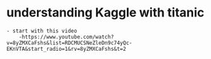 # understanding Kaggle with titanic 
    - start with this video
        -https://www.youtube.com/watch?v=8yZMXCaFshs&list=RDCMUCSNeZleDn9c74yQc-EKnVTA&start_radio=1&rv=8yZMXCaFshs&t=2